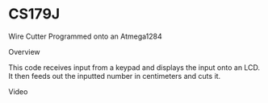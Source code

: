 # CS179J
Wire Cutter
Programmed onto an Atmega1284

Overview

This code receives input from a keypad and displays the input onto an LCD.  It then feeds out the inputted number
in centimeters and cuts it.

Video

